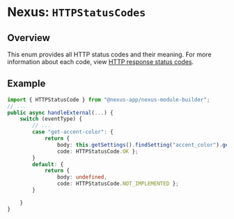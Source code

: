 # Nexus: `HTTPStatusCodes`
## Overview
This enum provides all HTTP status codes and their meaning. For more information about each code, view [HTTP response status codes](https://developer.mozilla.org/en-US/docs/Web/HTTP/Reference/Status).

## Example

```typescript
import { HTTPStatusCode } from "@nexus-app/nexus-module-builder";
// ...
public async handleExternal(...) {
    switch (eventType) {
        // ...
        case "get-accent-color": {
            return { 
                body: this.getSettings().findSetting("accent_color").getValue(), 
                code: HTTPStatusCode.OK };
        }
        default: {
            return { 
                body: undefined, 
                code: HTTPStatusCode.NOT_IMPLEMENTED };
        }

    }
}
```
